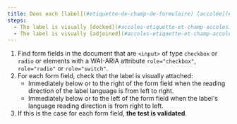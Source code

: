 ```yaml
---
title: Does each [label](#etiquette-de-champ-de-formulaire) [accolée](#accoles-etiquette-et-champ-accoles) à un [champ](#champ-de-saisie-de-formulaire) de type `checkbox` ou `radio` ou à une balise ayant un attribut WAI-ARIA `role="checkbox"`, `role="radio"` ou `role="switch"`, vérifie-elle ces conditions (hors cas particuliers)
steps:
  - The label is visually [docked](#accoles-etiquette-et-champ-accoles) immediately below or to the right of the [form field](#champ-de-saisie-de-formulaire) when the reading direction of the label language is left to right.
  - The label is visually [adjoined](#accoles-etiquette-et-champ-accoles) immediately below or to the left of the [form field](#champ-de-saisie-de-formulaire) when the label's language reading direction is right to left.
---
```


1. Find form fields in the document that are `<input>` of type `checkbox` or `radio` or elements with a WAI-ARIA attribute `role="checkbox"`, `role="radio"` or `role="switch"`.
2. For each form field, check that the label is visually attached:
   - Immediately below or to the right of the form field when the reading direction of the label language is from left to right.
   - Immediately below or to the left of the form field when the label's language reading direction is from right to left.
3. If this is the case for each form field, **the test is validated**.
